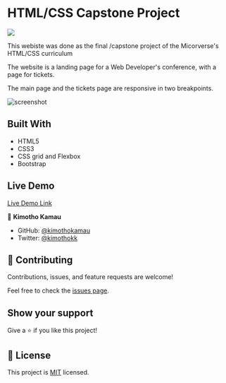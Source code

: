 # HTML/CSS Capstone Project

![](https://img.shields.io/badge/Microverse-blueviolet)


This webiste was done as the final /capstone project of the Micorverse's HTML/CSS curriculum

The website is a landing page for a Web Developer's conference, with a page for tickets.

The main page and the tickets page are responsive in two breakpoints.


![screenshot](./asset/screenshot.png)
 
## Built With

- HTML5
- CSS3
- CSS grid and Flexbox
- Bootstrap

## Live Demo

[Live Demo Link](https://kimothokamau.github.io/html-css-capstone/)


👤 **Kimotho Kamau**

- GitHub: [@kimothokamau](https://github.com/kimothokamau)
- Twitter: [@kimothokk](https://twitter.com/kimothokk)


## 🤝 Contributing

Contributions, issues, and feature requests are welcome!

Feel free to check the [issues page](https://github.com/kimothokamau/html-css-capstone/issues/1).

## Show your support

Give a ⭐️ if you like this project!

## 📝 License

This project is [MIT](LICENSE) licensed.
